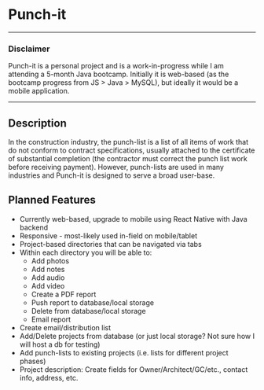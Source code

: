 <h1> Punch-it </h1>
<hr>

<h3>Disclaimer</h3>
Punch-it is a personal project and is a work-in-progress while I am attending a 5-month Java bootcamp. Initially it is web-based (as the bootcamp progress from JS > Java > MySQL), but ideally it would be a mobile application.
<hr>

<h2>Description</h2>
In the construction industry, the punch-list is a list of all items of work that do not conform to contract specifications, usually attached to the certificate of substantial completion (the contractor must correct the punch list work before receiving payment). However, punch-lists are used in many industries and Punch-it is designed to serve a broad user-base.

<h2>Planned Features</h2>

- Currently web-based, upgrade to mobile using React Native with Java backend
- Responsive - most-likely used in-field on mobile/tablet
- Project-based directories that can be navigated via tabs
- Within each directory you will be able to:
    - Add photos
    - Add notes
    - Add audio
    - Add video
    - Create a PDF report
    - Push report to database/local storage
    - Delete from database/local storage
    - Email report
- Create email/distribution list
- Add/Delete projects from database (or just local storage? Not sure how I will host a db for testing)
- Add punch-lists to existing projects (i.e. lists for different project phases)
- Project description: Create fields for Owner/Architect/GC/etc., contact info, address, etc.
